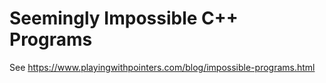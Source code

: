 Seemingly Impossible C++ Programs
=================================

See https://www.playingwithpointers.com/blog/impossible-programs.html
